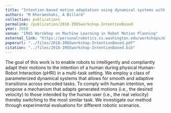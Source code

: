 ```yaml
---
title: "Intention-based motion adaptation using dynamical systems with human in the loop"
authors: "M Khoramshahi, A Billard"
collection: publications
permalink: /publication/2018-IROSworkshop-IntentionBased
year: 2018
venue: "IROS Worskhop on Machine Learning in Robot Motion Planning"
external_link: "https://personalrobotics.cs.washington.edu/workshops/mlmp2018/"
paperurl: "../files/2018-IROSworkshop-IntentionBased.pdf"
citation: "../files/2018-IROSworkshop-IntentionBased.bib"
---
```


The goal of this work is to enable robots to intelligently and compliantly adapt their motions to the intention of a human during physical Human-Robot Interaction (pHRI) in a multi-task setting. We employ a class of parameterized dynamical systems that allows for smooth and adaptive transitions across encoded tasks. To comply with human intention, we propose a mechanism that adapts generated motions (i.e., the desired velocity) to those intended by the human user (i.e., the real velocity) thereby switching to the most similar task. We investigate our method through experimental evaluations for different robotic scenarios.




